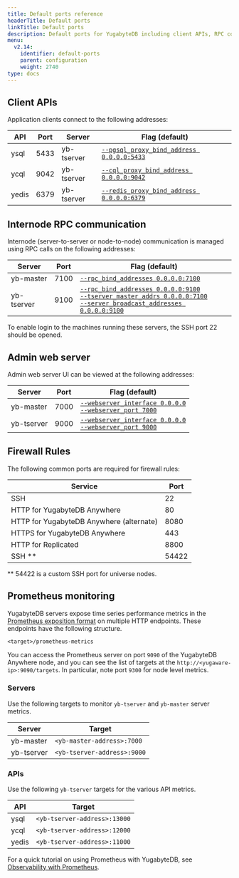 ```yaml
---
title: Default ports reference
headerTitle: Default ports
linkTitle: Default ports
description: Default ports for YugabyteDB including client APIs, RPC communication, and monitoring.
menu:
  v2.14:
    identifier: default-ports
    parent: configuration
    weight: 2740
type: docs
---
```


## Client APIs

Application clients connect to the following addresses:

| API     | Port  | Server | Flag (default)           |
| ------- | ----- | ------- |------------------------------------------|
| ysql    | 5433  | yb-tserver | [`--pgsql_proxy_bind_address 0.0.0.0:5433`](../yb-tserver/#pgsql-proxy-bind-address) |
| ycql    | 9042  | yb-tserver | [`--cql_proxy_bind_address 0.0.0.0:9042`](../yb-tserver/#cql-proxy-bind-address)   |
| yedis   | 6379  | yb-tserver | [`--redis_proxy_bind_address 0.0.0.0:6379`](../yb-tserver/#redis-proxy-bind-address) |

## Internode RPC communication

Internode (server-to-server or node-to-node) communication is managed using RPC calls on the following addresses:

| Server    | Port | Flag (default)                              |
| ---------- | ---- | ------------------------------------------------------------ |
| yb-master  | 7100 |  [`--rpc_bind_addresses 0.0.0.0:7100`](../yb-master/#rpc-bind-addresses) |
| yb-tserver | 9100 |  [`--rpc_bind_addresses 0.0.0.0:9100`](../yb-tserver/#rpc-bind-addresses)<br/>[`--tserver_master_addrs 0.0.0.0:7100`](../yb-tserver/#tserver-master-addrs)<br/>[`--server_broadcast_addresses 0.0.0.0:9100`](../yb-tserver/#server-broadcast-addresses) |

To enable login to the machines running these servers, the SSH port 22 should be opened.

## Admin web server

Admin web server UI can be viewed at the following addresses:

| Server    | Port  | Flag (default)                             |
| ---------- | ----- | ------------------------------------------------------------ |
| yb-master  | 7000  |  [`--webserver_interface 0.0.0.0`](../yb-master/#webserver-interface)<br>[`--webserver_port 7000`](../yb-master/#webserver-port) |
| yb-tserver | 9000  |  [`--webserver_interface 0.0.0.0`](../yb-tserver/#webserver-interface)<br>[`--webserver_port 9000`](../yb-tserver/#webserver-port) |

## Firewall Rules

The following common ports are required for firewall rules:

| Service     | Port
| ------- | ------------------------- |
| SSH    | 22 |
| HTTP for YugabyteDB Anywhere  | 80 |
| HTTP for YugabyteDB Anywhere (alternate) | 8080 |
| HTTPS for YugabyteDB Anywhere  | 443 |
| HTTP for Replicated | 8800 |
| SSH  **   | 54422 |

** 54422 is a custom SSH port for universe nodes.

## Prometheus monitoring

YugabyteDB servers expose time series performance metrics in the [Prometheus exposition format](https://prometheus.io/docs/instrumenting/exposition_formats/#text-based-format) on multiple HTTP endpoints. These endpoints have the following structure.

```output
<target>/prometheus-metrics
```

You can access the Prometheus server on port `9090` of the YugabyteDB Anywhere node, and you can see the list of targets at the `http://<yugaware-ip>:9090/targets`. In particular, note port `9300` for node level metrics.

### Servers

Use the following targets to monitor `yb-tserver` and `yb-master` server metrics.

| Server     | Target                      |
| ---------- | --------------------------- |
| yb-master  | `<yb-master-address>:7000`  |
| yb-tserver | `<yb-tserver-address>:9000` |

### APIs

Use the following `yb-tserver` targets for the various API metrics.

| API     | Target
| ------- | ------------------------- |
| ysql    | `<yb-tserver-address>:13000` |
| ycql    | `<yb-tserver-address>:12000` |
| yedis   | `<yb-tserver-address>:11000` |

For a quick tutorial on using Prometheus with YugabyteDB, see [Observability with Prometheus](../../../explore/observability).
